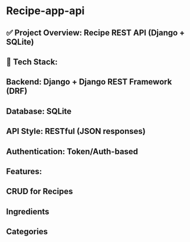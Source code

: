 # Recipe-app-api

## ✅ Project Overview: Recipe REST API (Django + SQLite)
## 🔧 Tech Stack:
## Backend: Django + Django REST Framework (DRF)

## Database: SQLite

## API Style: RESTful (JSON responses)

## Authentication: Token/Auth-based

## Features:

## CRUD for Recipes

## Ingredients 

## Categories 

